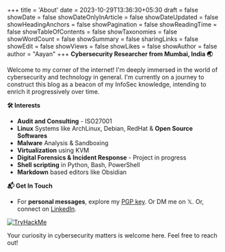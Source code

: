 +++
title = 'About'
date = 2023-10-29T13:36:30+05:30
draft = false
showDate = false
showDateOnlyInArticle = false
showDateUpdated = false
showHeadingAnchors = false
showPagination = false
showReadingTime = false
showTableOfContents = false
showTaxonomies = false 
showWordCount = false
showSummary = false
sharingLinks = false
showEdit = false
showViews = false
showLikes = false
showAuthor = false
author = "Aayan"
+++
**Cybersecurity Researcher from Mumbai, India 🌏**

Welcome to my corner of the internet! I'm deeply immersed in the world of cybersecurity and technology in general. I'm currently on a journey to construct this blog as a beacon of my InfoSec knowledge, intending to enrich it progressively over time.

**🛠 Interests**
- **Audit and Consulting** - ISO27001
- **Linux** Systems like ArchLinux, Debian, RedHat & **Open Source Softwares**
- **Malware** Analysis & Sandboxing
- **Virtualization** using KVM
- **Digital Forensics & Incident Response** - Project in progress
- **Shell scripting** in Python, Bash, PowerShell
- **Markdown** based editors like Obsidian

**📬 Get In Touch**
- For **personal messages**, explore my [PGP key](https://incident-clarity.github.io/blogs/pgp/). Or DM me on 𝕏. Or, connect on [LinkedIn](https://www.linkedin.com/in/aayan-ta/).

<a href="https://tryhackme.com/p/IncidentClarity" target="_blank">
    <img src="https://tryhackme-badges.s3.amazonaws.com/IncidentClarity.png" alt="TryHackMe">
</a>

Your curiosity in cybersecurity matters is welcome here. Feel free to reach out!